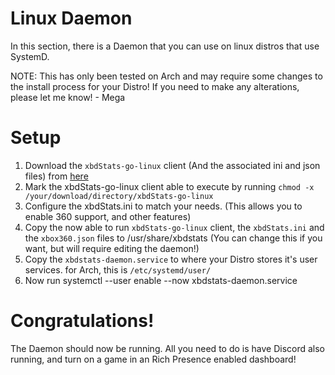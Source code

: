 # Linux Daemon

In this section, there is a Daemon that you can use on linux distros that use SystemD.

NOTE: This has only been tested on Arch and may require some changes to the install process for your Distro!
If you need to make any alterations, please let me know! - Mega

# Setup
1. Download the ```xbdStats-go-linux``` client (And the associated ini and json files) from [here](https://github.com/OfficialTeamUIX/Xbox-Discord-Rich-Presence/tree/main/xbdStats-go/Release)
2. Mark the xbdStats-go-linux client able to execute by running ```chmod -x /your/download/directory/xbdStats-go-linux```
3. Configure the xbdStats.ini to match your needs. (This allows you to enable 360 support, and other features)
4. Copy the now able to run ```xbdStats-go-linux``` client, the ```xbdStats.ini``` and the ```xbox360.json``` files to /usr/share/xbdstats (You can change this if you want, but will require editing the daemon!)
5. Copy the ```xbdstats-daemon.service``` to where your Distro stores it's user services. for Arch, this is ```/etc/systemd/user/```
6. Now run systemctl --user enable --now xbdstats-daemon.service

# Congratulations!
The Daemon should now be running.
All you need to do is have Discord also running, and turn on a game in an Rich Presence enabled dashboard!
